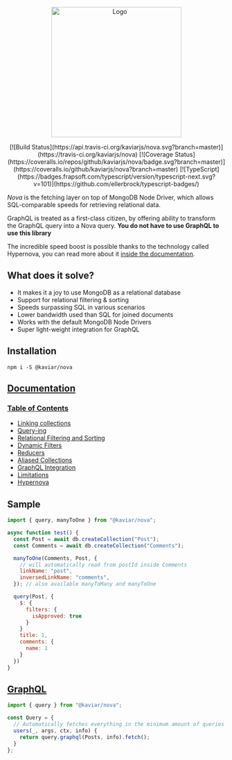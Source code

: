 <p align="center">
    <img src="nova-logo.png" alt="Logo" height="300" />
</p>

<p align="center">
[![Build Status](https://api.travis-ci.org/kaviarjs/nova.svg?branch=master)](https://travis-ci.org/kaviarjs/nova)
[![Coverage Status](https://coveralls.io/repos/github/kaviarjs/nova/badge.svg?branch=master)](https://coveralls.io/github/kaviarjs/nova?branch=master)
[![TypeScript](https://badges.frapsoft.com/typescript/version/typescript-next.svg?v=101)](https://github.com/ellerbrock/typescript-badges/)
</p>

_Nova_ is the fetching layer on top of MongoDB Node Driver, which allows SQL-comparable speeds for retrieving relational data.

GraphQL is treated as a first-class citizen, by offering ability to transform the GraphQL query into a Nova query. **You do not have to use GraphQL to use this library**

The incredible speed boost is possible thanks to the technology called Hypernova, you can read more about it [inside the documentation](./docs/index.md#hypernova).

## What does it solve?

- It makes it a joy to use MongoDB as a relational database
- Support for relational filtering & sorting
- Speeds surpassing SQL in various scenarios
- Lower bandwidth used than SQL for joined documents
- Works with the default MongoDB Node Drivers
- Super light-weight integration for GraphQL

## Installation

```
npm i -S @kaviar/nova
```

## [Documentation](docs/index.md)

### [Table of Contents](docs/index.md)

- [Linking collections](docs/index.md#linking-collections)
- [Query-ing](docs/index.md#query-ing)
- [Relational Filtering and Sorting](docs/index.md#relational-filtering-and-sorting)
- [Dynamic Filters](docs/index.md#dynamic-filters)
- [Reducers](docs/index.md#reducers)
- [Aliased Collections](docs/index.md#aliased-collections)
- [GraphQL Integration](docs/index.md#graphql-integration)
- [Limitations](docs/index.md#limitations)
- [Hypernova](docs/index.md#hypernova)

## Sample

```js
import { query, manyToOne } from "@kaviar/nova";

async function test() {
  const Post = await db.createCollection("Post");
  const Comments = await db.createCollection("Comments");

  manyToOne(Comments, Post, {
    // will automatically read from postId inside Comments
    linkName: "post",
    inversedLinkName: "comments",
  }); // also available manyToMany and manyToOne

  query(Post, {
    $: {
      filters: {
        isApproved: true
      }
    }
    title: 1,
    comments: {
      name: 1
    }
  })
}
```

## [GraphQL](./docs/index.md#graphql-integration)

```js
import { query } from "@kaviar/nova";

const Query = {
  // Automatically fetches everything in the minimum amount of queries
  users(_, args, ctx, info) {
    return query.graphql(Posts, info).fetch();
  }
};
```
